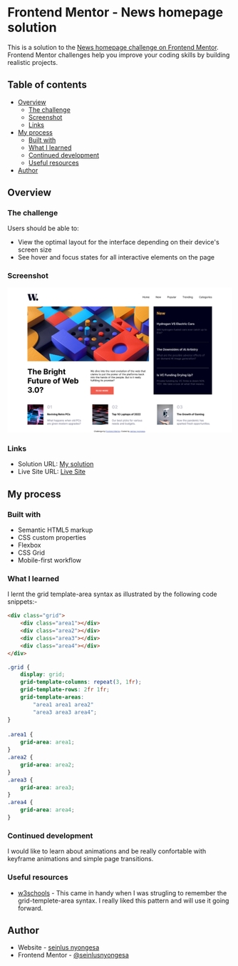 # Frontend Mentor - News homepage solution

This is a solution to the [News homepage challenge on Frontend Mentor](https://www.frontendmentor.io/challenges/news-homepage-H6SWTa1MFl). Frontend Mentor challenges help you improve your coding skills by building realistic projects.

## Table of contents

- [Overview](#overview)
  - [The challenge](#the-challenge)
  - [Screenshot](#screenshot)
  - [Links](#links)
- [My process](#my-process)
  - [Built with](#built-with)
  - [What I learned](#what-i-learned)
  - [Continued development](#continued-development)
  - [Useful resources](#useful-resources)
- [Author](#author)

## Overview

### The challenge

Users should be able to:

- View the optimal layout for the interface depending on their device's screen size
- See hover and focus states for all interactive elements on the page

### Screenshot

![](./assets/images/screenshot.png)

### Links

- Solution URL: [My solution](https://github.com/seinlusnyongesa/news-homepage)
- Live Site URL: [Live Site](https://seinlusnyongesa.github.io/news-homepage/)

## My process

### Built with

- Semantic HTML5 markup
- CSS custom properties
- Flexbox
- CSS Grid
- Mobile-first workflow

### What I learned

I lernt the grid template-area syntax as illustrated by the following code snippets:-

```html
<div class="grid">
	<div class="area1"></div>
	<div class="area2"></div>
	<div class="area3"></div>
	<div class="area4"></div>
</div>
```

```css
.grid {
	display: grid;
	grid-template-columns: repeat(3, 1fr);
	grid-template-rows: 2fr 1fr;
	grid-template-areas:
		"area1 area1 area2"
		"area3 area3 area4";
}

.area1 {
	grid-area: area1;
}
.area2 {
	grid-area: area2;
}
.area3 {
	grid-area: area3;
}
.area4 {
	grid-area: area4;
}
```

### Continued development

I would like to learn about animations and be really confortable with keyframe animations and simple page transitions.

### Useful resources

- [w3schools](https://www.w3schools.com) - This came in handy when I was strugling to remember the grid-templete-area syntax. I really liked this pattern and will use it going forward.

## Author

- Website - [seinlus nyongesa](https://portfolio-v2-ashen-six.vercel.app/)
- Frontend Mentor - [@seinlusnyongesa](https://www.frontendmentor.io/profile/seinlusnyongesa)
